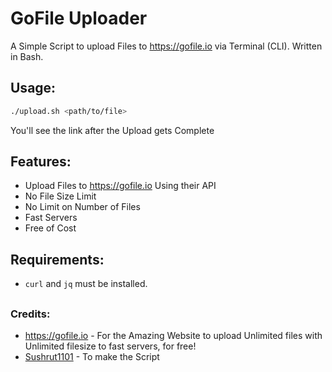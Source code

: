 # GoFile Uploader
A Simple Script to upload Files to https://gofile.io via Terminal (CLI). Written in Bash.

## Usage:
```bash
./upload.sh <path/to/file>
```
You'll see the link after the Upload gets Complete

## Features:
- Upload Files to https://gofile.io Using their API
- No File Size Limit
- No Limit on Number of Files
- Fast Servers
- Free of Cost

## Requirements:
- ```curl``` and ```jq``` must be installed.

##

### Credits:
- https://gofile.io - For the Amazing Website to upload Unlimited files with Unlimited filesize to fast servers, for free!
- [Sushrut1101](https://github.com/Sushrut1101) - To make the Script
